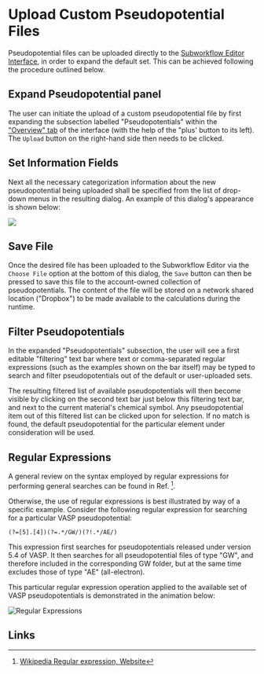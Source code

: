 # Upload Custom Pseudopotential Files

Pseudopotential files can be uploaded directly to the [Subworkflow Editor Interface](../../workflow-designer/subworkflow-editor/overview.md), in order to expand the default set. This can be achieved following the procedure outlined below.

## Expand Pseudopotential panel

The user can initiate the upload of a custom pseudopotential file by first expanding the subsection labelled "Pseudopotentials" within the ["Overview" tab](../../workflow-designer/subworkflow-editor/overview-tab.md) of the interface (with the help of the "plus' button <i class="zmdi zmdi-plus zmdi-hc-border"></i> to its left). The `Upload` button  <i class="zmdi zmdi-upload zmdi-hc-border"></i> on the right-hand side then needs to be clicked. 

## Set Information Fields

Next all the necessary categorization information about the new pseudopotential being uploaded shall be specified from the list of drop-down menus in the resulting dialog. An example of this dialog's appearance is shown below:

 <img src="/images/methods/pp-upload.png"/>
 
## Save File
 
Once the desired file has been uploaded to the Subworkflow Editor via the `Choose File` option at the bottom of this dialog, the `Save` button can then be pressed to save this file to the account-owned collection of pseudopotentials. The content of the file will be stored on a network shared location ("Dropbox") to be made available to the calculations during the runtime.

## Filter Pseudopotentials

In the expanded "Pseudopotentials" subsection, the user will see a first editable "filtering" text bar where text or comma-separated regular expressions (such as the examples shown on the bar itself) may be typed to search and filter pseudopotentials out of the default or user-uploaded sets.

The resulting filtered list of available pseudopotentials will then become visible by clicking on the second text bar just below this filtering text bar, and next to the current material's chemical symbol. Any pseudopotential item out of this filtered list can be clicked upon for selection. If no match is found, the default pseudopotential for the particular element under consideration will be used.

## Regular Expressions

A general review on the syntax employed by regular expressions for performing general searches can be found in Ref. [^1].

Otherwise, the use of regular expressions is best illustrated by way of a specific example. Consider the following regular expression for searching for a particular VASP pseudopotential:

```regexp
(?=[5].[4])(?=.*/GW/)(?!.*/AE/)
```

This expression first searches for pseudopotentials released under version 5.4 of VASP. It then searches for all pseudopotential files of type "GW", and therefore included in the corresponding GW folder, but at the same time excludes those of type "AE" (all-electron). 

This particular regular expression operation applied to the available set of VASP pseudopotentials is demonstrated in the animation below:

![Regular Expressions](../../images/methods/regular-expression.gif "Regular Expressions")
 
## Links

[^1]: [Wikipedia Regular expression, Website](https://en.wikipedia.org/wiki/Regular_expression)
